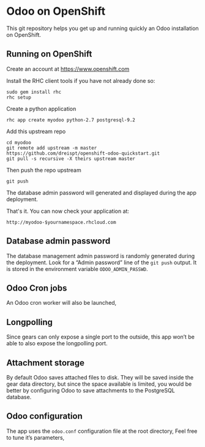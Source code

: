 Odoo on OpenShift
===================

This git repository helps you get up and running quickly an Odoo
installation on OpenShift.

Running on OpenShift
--------------------

Create an account at https://www.openshift.com

Install the RHC client tools if you have not already done so:
    
    sudo gem install rhc
    rhc setup

Create a python application

    rhc app create myodoo python-2.7 postgresql-9.2

Add this upstream repo

    cd myodoo
    git remote add upstream -m master https://github.com/dreispt/openshift-odoo-quickstart.git
    git pull -s recursive -X theirs upstream master

Then push the repo upstream

    git push

The database admin password will generated and displayed during the app deployment.

That's it. You can now check your application at:

    http://myodoo-$yournamespace.rhcloud.com

Database admin password
-----------------------

The database management admin password is randomly generated 
during the deployment. Look for a “Admin password” line of the
`git push` output. It is stored in the environment variable
`ODOO_ADMIN_PASSWD`.

Odoo Cron jobs
--------------

An Odoo cron worker will also be launched, 

Longpolling
-----------

Since gears can only expose a single port to the outside, 
this app won’t be able to also expose the longpolling port.

Attachment storage
------------------

By default Odoo saves attached files to disk. They will be saved 
inside the gear data directory, but since the space available is
limited, you would be better by configuring Odoo to save attachments
to the PostgreSQL database.

Odoo configuration
------------------

The app uses the `odoo.conf` configuration file at the root directory,
Feel free to tune it’s parameters, 


